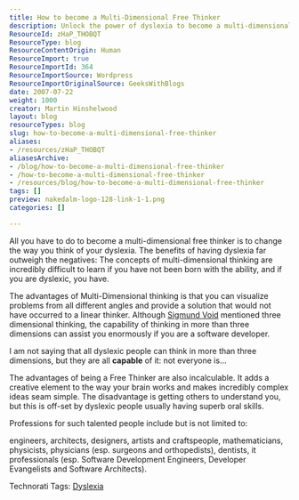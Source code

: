 ```yaml
---
title: How to become a Multi-Dimensional Free Thinker
description: Unlock the power of dyslexia to become a multi-dimensional free thinker. Discover how unique thinking can enhance creativity and problem-solving skills.
ResourceId: zHaP_THOBQT
ResourceType: blog
ResourceContentOrigin: Human
ResourceImport: true
ResourceImportId: 364
ResourceImportSource: Wordpress
ResourceImportOriginalSource: GeeksWithBlogs
date: 2007-07-22
weight: 1000
creator: Martin Hinshelwood
layout: blog
resourceTypes: blog
slug: how-to-become-a-multi-dimensional-free-thinker
aliases:
- /resources/zHaP_THOBQT
aliasesArchive:
- /blog/how-to-become-a-multi-dimensional-free-thinker
- /how-to-become-a-multi-dimensional-free-thinker
- /resources/blog/how-to-become-a-multi-dimensional-free-thinker
tags: []
preview: nakedalm-logo-128-link-1-1.png
categories: []

---
```

All you have to do to become a multi-dimensional free thinker is to change the way you think of your dyslexia. The benefits of having dyslexia far outweigh the negatives: The concepts of multi-dimensional thinking are incredibly difficult to learn if you have not been born with the ability, and if you are dyslexic, you have.

The advantages of Multi-Dimensional thinking is that you can visualize problems from all different angles and provide a solution that would not have occurred to a linear thinker. Although [Sigmund Void](http://www.sigmundvoid.com/?p=75 "The gift that keeps giving.") mentioned three dimensional thinking, the capability of thinking in more than three dimensions can assist you enormously if you are a software developer.

I am not saying that all dyslexic people can think in more than three dimensions, but they are all **capable** of it: not everyone is...

The advantages of being a Free Thinker are also incalculable. It adds a creative element to the way your brain works and makes incredibly complex ideas seam simple. The disadvantage is getting others to understand you, but this is off-set by dyslexic people usually having superb oral skills.

Professions for such talented people include but is not limited to:

engineers, architects, designers, artists and craftspeople, mathematicians, physicists, physicians (esp. surgeons and orthopedists), dentists, it professionals (esp. Software Development Engineers, Developer Evangelists and Software Architects).

Technorati Tags: [Dyslexia](http://technorati.com/tags/Dyslexia)
